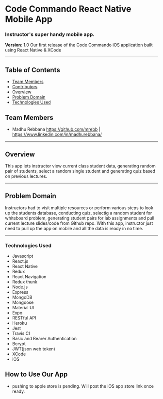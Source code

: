 # Code Commando React Native Mobile App
 
### Instructor's super handy mobile app.

**Version**: 1.0 Our first release of the Code Commando iOS application built using React Native & XCode
***


## Table of Contents
* [Team Members](#team-members)
* [Contributors](#contributors)
* [Overview](#overview)
* [Problem Domain](#problem-domain)
* [Technologies Used](#technologies-used)

## Team Members
* Madhu Rebbana https://github.com/mrebb | https://www.linkedin.com/in/madhurebbana/
***

## Overview
This app lets instructor view current class student data, generating random pair of students, select a random single student and generating quiz based on previous lectures.
***


## Problem Domain
Instructors had to visit multiple resources or perform various steps to look up the students database, conducting quiz, selectig a random student for whiteboard problem, generating student pairs for lab assignments and pull current lecture slides/code from Github repo. With this app, instructor just need to pull up the app on mobile and all the data is ready in no time.
***

### Technologies Used
* Javascript
* React.js
* React Native
* Redux
* React Navigation
* Redux thunk
* Node.js
* Express
* MongoDB
* Mongoose
* Material UI
* Expo
* RESTful API
* Heroku
* Jest
* Travis CI
* Basic and Bearer Authentication
* Bcrypt 
* JWT(json web token)
* XCode
* iOS

## How to Use Our App
  * pushing to apple store is pending. Will post the iOS app store link once ready. 
